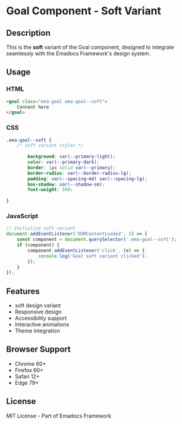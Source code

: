 # Goal Component - Soft Variant

## Description
This is the **soft** variant of the Goal component, designed to integrate seamlessly with the Emadocs Framework's design system.

## Usage

### HTML
```html
<goal class="ema-goal ema-goal--soft">
    Content here
</goal>
```

### CSS
```css
.ema-goal--soft {
    /* soft variant styles */
    
        background: var(--primary-light);
        color: var(--primary-dark);
        border: 1px solid var(--primary);
        border-radius: var(--border-radius-lg);
        padding: var(--spacing-md) var(--spacing-lg);
        box-shadow: var(--shadow-sm);
        font-weight: 500;
    
}
```

### JavaScript
```javascript
// Initialize soft variant
document.addEventListener('DOMContentLoaded', () => {
    const component = document.querySelector('.ema-goal--soft');
    if (component) {
        component.addEventListener('click', (e) => {
            console.log('Goal soft variant clicked');
        });
    }
});
```

## Features
- soft design variant
- Responsive design
- Accessibility support
- Interactive animations
- Theme integration

## Browser Support
- Chrome 60+
- Firefox 60+
- Safari 12+
- Edge 79+

## License
MIT License - Part of Emadocs Framework
